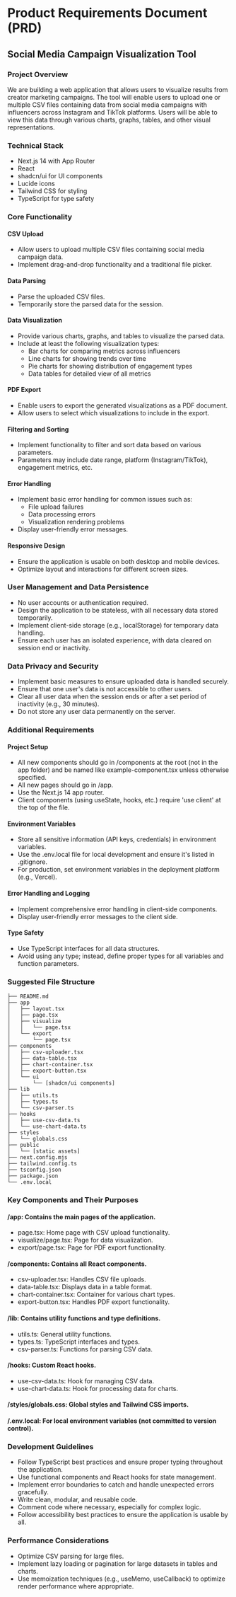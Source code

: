# Product Requirements Document (PRD)
## Social Media Campaign Visualization Tool

### Project Overview
We are building a web application that allows users to visualize results from creator marketing campaigns. The tool will enable users to upload one or multiple CSV files containing data from social media campaigns with influencers across Instagram and TikTok platforms. Users will be able to view this data through various charts, graphs, tables, and other visual representations.

### Technical Stack
- Next.js 14 with App Router
- React
- shadcn/ui for UI components
- Lucide icons
- Tailwind CSS for styling
- TypeScript for type safety

### Core Functionality

#### CSV Upload
- Allow users to upload multiple CSV files containing social media campaign data.
- Implement drag-and-drop functionality and a traditional file picker.

#### Data Parsing
- Parse the uploaded CSV files.
- Temporarily store the parsed data for the session.

#### Data Visualization
- Provide various charts, graphs, and tables to visualize the parsed data.
- Include at least the following visualization types:
  - Bar charts for comparing metrics across influencers
  - Line charts for showing trends over time
  - Pie charts for showing distribution of engagement types
  - Data tables for detailed view of all metrics

#### PDF Export
- Enable users to export the generated visualizations as a PDF document.
- Allow users to select which visualizations to include in the export.

#### Filtering and Sorting
- Implement functionality to filter and sort data based on various parameters.
- Parameters may include date range, platform (Instagram/TikTok), engagement metrics, etc.

#### Error Handling
- Implement basic error handling for common issues such as:
  - File upload failures
  - Data processing errors
  - Visualization rendering problems
- Display user-friendly error messages.

#### Responsive Design
- Ensure the application is usable on both desktop and mobile devices.
- Optimize layout and interactions for different screen sizes.

### User Management and Data Persistence
- No user accounts or authentication required.
- Design the application to be stateless, with all necessary data stored temporarily.
- Implement client-side storage (e.g., localStorage) for temporary data handling.
- Ensure each user has an isolated experience, with data cleared on session end or inactivity.

### Data Privacy and Security
- Implement basic measures to ensure uploaded data is handled securely.
- Ensure that one user's data is not accessible to other users.
- Clear all user data when the session ends or after a set period of inactivity (e.g., 30 minutes).
- Do not store any user data permanently on the server.

### Additional Requirements

#### Project Setup
- All new components should go in /components at the root (not in the app folder) and be named like example-component.tsx unless otherwise specified.
- All new pages should go in /app.
- Use the Next.js 14 app router.
- Client components (using useState, hooks, etc.) require 'use client' at the top of the file.

#### Environment Variables
- Store all sensitive information (API keys, credentials) in environment variables.
- Use the .env.local file for local development and ensure it's listed in .gitignore.
- For production, set environment variables in the deployment platform (e.g., Vercel).

#### Error Handling and Logging
- Implement comprehensive error handling in client-side components.
- Display user-friendly error messages to the client side.

#### Type Safety
- Use TypeScript interfaces for all data structures.
- Avoid using any type; instead, define proper types for all variables and function parameters.

### Suggested File Structure
```
├── README.md
├── app
│   ├── layout.tsx
│   ├── page.tsx
│   ├── visualize
│   │   └── page.tsx
│   └── export
│       └── page.tsx
├── components
│   ├── csv-uploader.tsx
│   ├── data-table.tsx
│   ├── chart-container.tsx
│   ├── export-button.tsx
│   └── ui
│       └── [shadcn/ui components]
├── lib
│   ├── utils.ts
│   ├── types.ts
│   └── csv-parser.ts
├── hooks
│   ├── use-csv-data.ts
│   └── use-chart-data.ts
├── styles
│   └── globals.css
├── public
│   └── [static assets]
├── next.config.mjs
├── tailwind.config.ts
├── tsconfig.json
├── package.json
└── .env.local
```

### Key Components and Their Purposes

#### /app: Contains the main pages of the application.
- page.tsx: Home page with CSV upload functionality.
- visualize/page.tsx: Page for data visualization.
- export/page.tsx: Page for PDF export functionality.

#### /components: Contains all React components.
- csv-uploader.tsx: Handles CSV file uploads.
- data-table.tsx: Displays data in a table format.
- chart-container.tsx: Container for various chart types.
- export-button.tsx: Handles PDF export functionality.

#### /lib: Contains utility functions and type definitions.
- utils.ts: General utility functions.
- types.ts: TypeScript interfaces and types.
- csv-parser.ts: Functions for parsing CSV data.

#### /hooks: Custom React hooks.
- use-csv-data.ts: Hook for managing CSV data.
- use-chart-data.ts: Hook for processing data for charts.

#### /styles/globals.css: Global styles and Tailwind CSS imports.
#### /.env.local: For local environment variables (not committed to version control).

### Development Guidelines
- Follow TypeScript best practices and ensure proper typing throughout the application.
- Use functional components and React hooks for state management.
- Implement error boundaries to catch and handle unexpected errors gracefully.
- Write clean, modular, and reusable code.
- Comment code where necessary, especially for complex logic.
- Follow accessibility best practices to ensure the application is usable by all.

### Performance Considerations
- Optimize CSV parsing for large files.
- Implement lazy loading or pagination for large datasets in tables and charts.
- Use memoization techniques (e.g., useMemo, useCallback) to optimize render performance where appropriate.